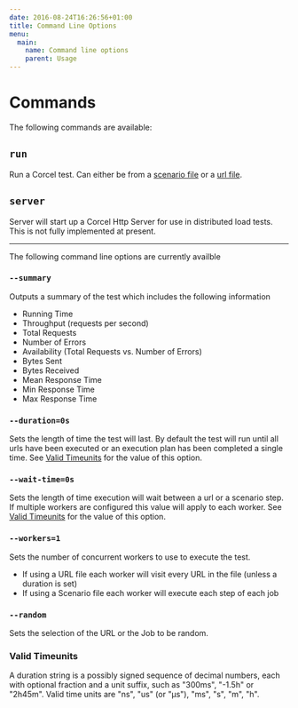 ```yaml
---
date: 2016-08-24T16:26:56+01:00
title: Command Line Options
menu:
  main:
    name: Command line options
    parent: Usage
---
```


# Commands
The following commands are available:

## `run`
Run a Corcel test. Can either be from a [scenario file](/usage/using-a-scenario-file) or a [url file](/usage/using-a-url-file).

## `server`
Server will start up a Corcel Http Server for use in distributed load tests. This is not fully implemented at present.

---

The following command line options are currently availble

### `--summary`

Outputs a summary of the test which includes the following information

- Running Time
- Throughput (requests per second)
- Total Requests
- Number of Errors
- Availability (Total Requests vs. Number of Errors)
- Bytes Sent
- Bytes Received
- Mean Response Time
- Min Response Time
- Max Response Time 

### `--duration=0s`

Sets the length of time the test will last.  By default the test will run until all urls have been executed or an execution plan has been completed a single time.  See [Valid Timeunits](#valid-time-units) for the value of this option.

### `--wait-time=0s`

Sets the length of time execution will wait between a url or a scenario step.  If multiple workers are configured this value will apply to each worker.  See [Valid Timeunits](#valid-time-units) for the value of this option.

### `--workers=1`

Sets the number of concurrent workers to use to execute the test.

- If using a URL file each worker will visit every URL in the file (unless a duration is set)
- If using a Scenario file each worker will execute each step of each job

### `--random`

Sets the selection of the URL or the Job to be random.

### <a name="valid-time-units">Valid Timeunits</a>

A duration string is a possibly signed sequence of decimal numbers, each with optional fraction and a unit suffix, such as "300ms", "-1.5h" or "2h45m". Valid time units are "ns", "us" (or "µs"), "ms", "s", "m", "h".

